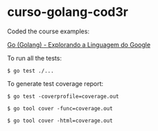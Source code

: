 # curso-golang-cod3r
Coded the course examples:

[Go (Golang) - Explorando a Linguagem do Google](https://www.cod3r.com.br/courses/go-golang-explorando-a-linguagem-do-google)

To run all the tests:

`$ go test ./...`

To generate test coverage report:

`$ go test -coverprofile=coverage.out`

`$ go tool cover -func=coverage.out`

`$ go tool cover -html=coverage.out`
